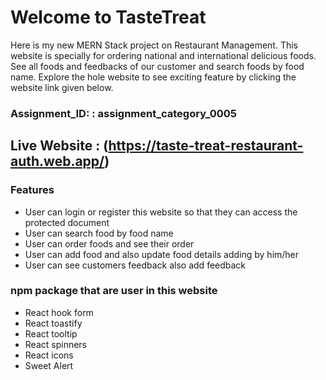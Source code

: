 # Welcome to TasteTreat

Here is my new MERN Stack project on Restaurant Management. This website is specially for ordering national and international delicious foods. See all foods and feedbacks of our customer and search foods by food name. Explore the hole website to see exciting feature by clicking the website link given below.

### Assignment_ID: : assignment_category_0005

## Live Website : (https://taste-treat-restaurant-auth.web.app/)

### Features

- User can login or register this website so that they can access the protected document
- User can search food by food name
- User can order foods and see their order
- User can add food and also update food details adding by him/her
- User can see customers feedback also add feedback

### npm package that are user in this website

- React hook form
- React toastify
- React tooltip
- React spinners
- React icons
- Sweet Alert
